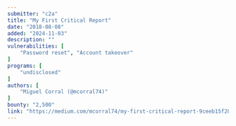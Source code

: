 ```yaml
---
submitter: "c2a"
title: "My First Critical Report"
date: "2018-08-08"
added: "2024-11-03"
description: ""
vulnerabilities: [
    "Password reset", "Account takeover"
]
programs: [
    "undisclosed"
]
authors: [
    "Miguel Corral (@mcorral74)"
]
bounty: "2,500"
link: "https://medium.com/mcorral74/my-first-critical-report-9ceeb15f20c3"
---
```





